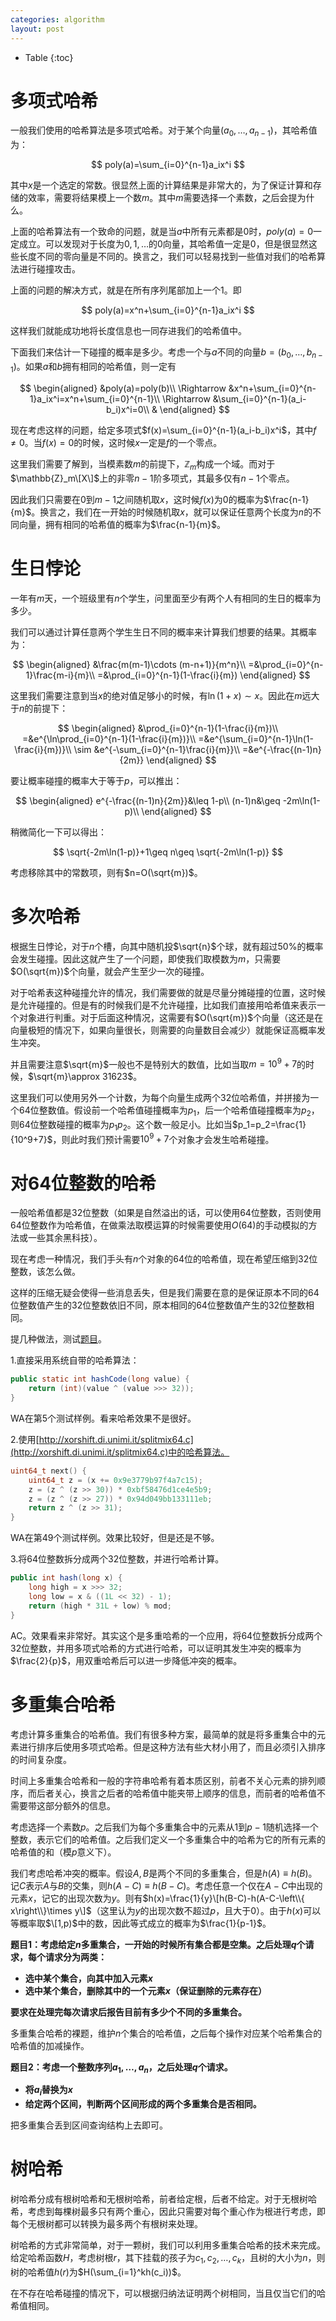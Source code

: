 ```yaml
---
categories: algorithm
layout: post
---
```


- Table
{:toc}

# 多项式哈希

一般我们使用的哈希算法是多项式哈希。对于某个向量$(a_0,\ldots,a_{n-1})$，其哈希值为：

$$
poly(a)=\sum_{i=0}^{n-1}a_ix^i
$$

其中$x$是一个选定的常数。很显然上面的计算结果是非常大的，为了保证计算和存储的效率，需要将结果模上一个数$m$。其中$m$需要选择一个素数，之后会提为什么。

上面的哈希算法有一个致命的问题，就是当$a$中所有元素都是$0$时，$poly(a)=0$一定成立。可以发现对于长度为$0,1,\ldots$的$0$向量，其哈希值一定是$0$，但是很显然这些长度不同的零向量是不同的。换言之，我们可以轻易找到一些值对我们的哈希算法进行碰撞攻击。

上面的问题的解决方式，就是在所有序列尾部加上一个$1$。即

$$
poly(a)=x^n+\sum_{i=0}^{n-1}a_ix^i
$$

这样我们就能成功地将长度信息也一同存进我们的哈希值中。

下面我们来估计一下碰撞的概率是多少。考虑一个与$a$不同的向量$b=(b_0,\ldots,b_{n-1})$。如果$a$和$b$拥有相同的哈希值，则一定有

$$
\begin{aligned}
&poly(a)=poly(b)\\
\Rightarrow &x^n+\sum_{i=0}^{n-1}a_ix^i=x^n+\sum_{i=0}^{n-1}\\
\Rightarrow &\sum_{i=0}^{n-1}(a_i-b_i)x^i=0\\
&
\end{aligned}
$$

现在考虑这样的问题，给定多项式$f(x)=\sum_{i=0}^{n-1}(a_i-b_i)x^i$，其中$f\neq 0$。当$f(x)=0$的时候，这时候$x$一定是$f$的一个零点。

这里我们需要了解到，当模素数$m$的前提下，$\mathbb{Z}_m$构成一个域。而对于$\mathbb{Z}_m\[X\]$上的非零$n-1$阶多项式，其最多仅有$n-1$个零点。

因此我们只需要在$0$到$m-1$之间随机取$x$，这时候$f(x)$为$0$的概率为$\frac{n-1}{m}$。换言之，我们在一开始的时候随机取$x$，就可以保证任意两个长度为$n$的不同向量，拥有相同的哈希值的概率为$\frac{n-1}{m}$。

# 生日悖论

一年有$m$天，一个班级里有$n$个学生，问里面至少有两个人有相同的生日的概率为多少。

我们可以通过计算任意两个学生生日不同的概率来计算我们想要的结果。其概率为：

$$
\begin{aligned}
&\frac{m(m-1)\cdots (m-n+1)}{m^n}\\
=&\prod_{i=0}^{n-1}\frac{m-i}{m}\\
=&\prod_{i=0}^{n-1}(1-\frac{i}{m})
\end{aligned}
$$

这里我们需要注意到当$x$的绝对值足够小的时候，有$\ln (1+x)\sim x$。因此在$m$远大于$n$的前提下：

$$
\begin{aligned}
&\prod_{i=0}^{n-1}(1-\frac{i}{m})\\
=&e^{\ln\prod_{i=0}^{n-1}(1-\frac{i}{m})}\\
=&e^{\sum_{i=0}^{n-1}\ln(1-\frac{i}{m})}\\
\sim &e^{-\sum_{i=0}^{n-1}\frac{i}{m}}\\
=&e^{-\frac{(n-1)n}{2m}}
\end{aligned}
$$

要让概率碰撞的概率大于等于$p$，可以推出：

$$
\begin{aligned}
e^{-\frac{(n-1)n}{2m}}&\leq 1-p\\
(n-1)n&\geq -2m\ln(1-p)\\
\end{aligned}
$$

稍微简化一下可以得出：

$$
\sqrt{-2m\ln(1-p)}+1\geq n\geq \sqrt{-2m\ln(1-p)}
$$

考虑移除其中的常数项，则有$n=O(\sqrt{m})$。

# 多次哈希

根据生日悖论，对于$n$个槽，向其中随机投$\sqrt{n}$个球，就有超过$50\%$的概率会发生碰撞。因此这就产生了一个问题，即使我们取模数为$m$，只需要$O(\sqrt{m})$个向量，就会产生至少一次的碰撞。

对于哈希表这种碰撞允许的情况，我们需要做的就是尽量分摊碰撞的位置，这时候是允许碰撞的。但是有的时候我们是不允许碰撞，比如我们直接用哈希值来表示一个对象进行判重。对于后面这种情况，这需要有$O(\sqrt{m})$个向量（这还是在向量极短的情况下，如果向量很长，则需要的向量数目会减少）就能保证高概率发生冲突。

并且需要注意$\sqrt{m}$一般也不是特别大的数值，比如当取$m=10^9+7$的时候，$\sqrt{m}\approx 31623$。

这里我们可以使用另外一个计数，为每个向量生成两个32位哈希值，并拼接为一个64位整数值。假设前一个哈希值碰撞概率为$p_1$，后一个哈希值碰撞概率为$p_2$，则64位整数碰撞的概率为$p_1p_2$。这个数一般足小。比如当$p_1=p_2=\frac{1}{10^9+7}$，则此时我们预计需要$10^9+7$个对象才会发生哈希碰撞。

# 对64位整数的哈希

一般哈希值都是32位整数（如果是自然溢出的话，可以使用64位整数，否则使用64位整数作为哈希值，在做乘法取模运算的时候需要使用$O(64)$的手动模拟的方法或一些其余黑科技）。

现在考虑一种情况，我们手头有$n$个对象的64位的哈希值，现在希望压缩到32位整数，该怎么做。

这样的压缩无疑会使得一些消息丢失，但是我们需要在意的是保证原本不同的64位整数值产生的32位整数依旧不同，原本相同的64位整数值产生的32位整数相同。

提几种做法，测试[题目](https://codeforces.com/contest/763/problem/D)。

1.直接采用系统自带的哈希算法：

```java
public static int hashCode(long value) {
    return (int)(value ^ (value >>> 32));
}
```

WA在第5个测试样例。看来哈希效果不是很好。

2.使用[http://xorshift.di.unimi.it/splitmix64.c](http://xorshift.di.unimi.it/splitmix64.c)中的哈希算法。

```c
uint64_t next() {
	uint64_t z = (x += 0x9e3779b97f4a7c15);
	z = (z ^ (z >> 30)) * 0xbf58476d1ce4e5b9;
	z = (z ^ (z >> 27)) * 0x94d049bb133111eb;
	return z ^ (z >> 31);
}
```

WA在第49个测试样例。效果比较好，但是还是不够。

3.将64位整数拆分成两个32位整数，并进行哈希计算。

```java
public int hash(long x) {
    long high = x >>> 32;
    long low = x & ((1L << 32) - 1);
    return (high * 31L + low) % mod;
}
```

AC。效果看来非常好。其实这个是多重哈希的一个应用，将64位整数拆分成两个32位整数，并用多项式哈希的方式进行哈希，可以证明其发生冲突的概率为$\frac{2}{p}$，用双重哈希后可以进一步降低冲突的概率。

# 多重集合哈希

考虑计算多重集合的哈希值。我们有很多种方案，最简单的就是将多重集合中的元素进行排序后使用多项式哈希。但是这种方法有些大材小用了，而且必须引入排序的时间复杂度。

时间上多重集合哈希和一般的字符串哈希有着本质区别，前者不关心元素的排列顺序，而后者关心，换言之后者的哈希值中能夹带上顺序的信息，而前者的哈希值不需要带这部分额外的信息。

考虑选择一个素数$p$。之后我们为每个多重集合中的元素从$1$到$p-1$随机选择一个整数，表示它们的哈希值。之后我们定义一个多重集合中的哈希为它的所有元素的哈希值的和（模$p$意义下）。

我们考虑哈希冲突的概率。假设$A,B$是两个不同的多重集合，但是$h(A)\equiv h(B)$。记$C$表示$A$与$B$的交集，则$h(A-C)\equiv h(B-C)$。考虑任意一个仅在$A-C$中出现的元素$x$，记它的出现次数为$y$。则有$h(x)=\frac{1}{y}\[h(B-C)-h(A-C-\left\\{ x\right\\}\times y\]$（这里认为$y$的出现次数不超过$p$，且大于$0$）。由于$h(x)$可以等概率取$\[1,p)$中的数，因此等式成立的概率为$\frac{1}{p-1}$。

**题目1：考虑给定$n$多重集合，一开始的时候所有集合都是空集。之后处理$q$个请求，每个请求分为两类：**

- **选中某个集合，向其中加入元素$x$**
- **选中某个集合，删除其中的一个元素$x$（保证删除的元素存在）**

**要求在处理完每次请求后报告目前有多少个不同的多重集合。**

多重集合哈希的裸题，维护$n$个集合的哈希值，之后每个操作对应某个哈希集合的哈希值的加减操作。

**题目2：考虑一个整数序列$a_1,\ldots,a_n$，之后处理$q$个请求。**

- **将$a_i$替换为$x$**
- **给定两个区间，判断两个区间形成的两个多重集合是否相同。**

把多重集合丢到区间查询结构上去即可。

# 树哈希

树哈希分成有根树哈希和无根树哈希，前者给定根，后者不给定。对于无根树哈希，考虑到每棵树最多只有两个重心，因此只需要对每个重心作为根进行考虑，即每个无根树都可以转换为最多两个有根树来处理。

树哈希的方式非常简单，对于一颗树，我们可以利用多重集合哈希的技术来完成。给定哈希函数$H$，考虑树根$r$，其下挂载的孩子为$c_1,c_2,\ldots,c_k$，且树的大小为$n$，则树的哈希值$h(r)$为$H(\sum_{i=1}^kh(c_i))$。

在不存在哈希碰撞的情况下，可以根据归纳法证明两个树相同，当且仅当它们的哈希值相同。
